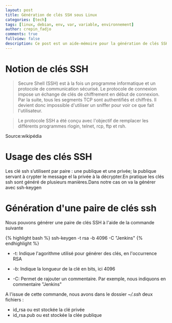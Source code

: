 ```yaml
---
layout: post
title: Génération de clés SSH sous Linux
categories: [tech]
tags: [linux, debian, env, var, variable, environnement]
author: crepin_fadjo
comments: true
fullview: false
description: Ce post est un aide-mémoire pour la génération de clés SSH sous linux.
---
```


# Notion de clés SSH

>Secure Shell (SSH) est à la fois un programme informatique et un protocole de communication sécurisé. Le protocole de connexion impose un échange de clés de chiffrement en début de connexion. Par la suite, tous les segments TCP sont authentifiés et chiffrés. Il devient donc impossible d'utiliser un sniffer pour voir ce que fait l'utilisateur.

>Le protocole SSH a été conçu avec l'objectif de remplacer les différents programmes rlogin, telnet, rcp, ftp et rsh.

Source:wikipédia

# Usage des clés SSH

Les clé ssh s’utilisent par paire : une publique et une privée; la publique servant à crypter le message el la privée à la décrypter.En pratique les clés ssh sont généré de plusieurs manières.Dans notre cas on va la générer avec ssh-keygen

# Génération d'une paire de clés ssh

Nous pouvons générer une paire de clés SSH à l'aide de la commande suivante

{% highlight bash %}
ssh-keygen -t rsa -b 4096 -C "Jenkins"
{% endhighlight %}

* -t: Indique l'agorithme utilisé pour générer des clés, en l'occurrence RSA

* -b: Indique la longueur de la clé en bits, ici 4096

* -C: Permet de rajouter un commentaire. Par exemple, nous indiquons en commentaire "Jenkins"

A l'issue de cette commande, nous avons dans le dossier *~/.ssh* deux fichiers :
* id_rsa ou est stockée la clé privée
* id_rsa.pub ou est stockée la clée publique

